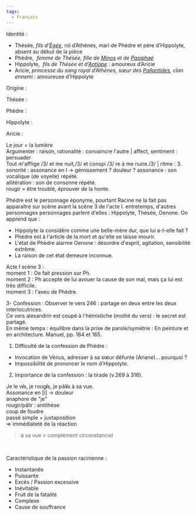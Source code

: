 ```yaml
---
tags:
  - Français
---
```

Identité :  
- Thésée, _fils d’_[_Égée_](https://fr.wikipedia.org/wiki/%C3%89g%C3%A9e_(mythologie)), roi d’Athènes, mari de Phèdre et père d’Hippolyte, absent au début de la pièce
- Phèdre,  _femme de Thésée, fille de_ [_Minos_](https://fr.wikipedia.org/wiki/Minos) _et de_ [_Pasiphaé_](https://fr.wikipedia.org/wiki/Pasipha%C3%A9)
- Hippolyte,  _fils de Thésée et d’_[_Antiope_](https://fr.wikipedia.org/wiki/Antiope_(Amazone)) : amoureux d’Aricie
- Aricie, _princesse du sang royal d’Athènes, sœur des_ [_Pallantides_](https://fr.wikipedia.org/wiki/Pallantides)_, clan ennemi_ : amoureuse d’Hippolyte  

Origine :  

Thésée :  

Phèdre :  

Hippolyte :  

Aricie :  

Le jour = la lumière  
Argumenter : raison, rationalité : convaincre l'autre | affect, sentiment : persuader  
Tout m'afflige /3/ et me nuit,/3/ et conspi /3/ re à me nuire./3/ | ritme : 3. sonorité : assonance en I -> gémissement ? douleur ? 
assonance : son vocalique (de voyelle) répété.  
allitération : son de consonne répété.  
rougir = être troublé, éprouver de la honte.  

Phèdre est le personnage éponyme, pourtant Racine ne la fait pas apparaître sur scène avant la scène 3 de l'acte I. entretemps, d'autres personnages personnages parlent d'elles : Hippolyte, Thésée, Oenone. On apprend que :
- Hippolyte la considère comme une belle-mère dur, que lui a-t-elle fait ?
- Phèdre est à l'article de la mort et qu'elle se laisse mourir.
- L'état de Phèdre alarme Oenone : désordre d'esprit, agitation, sensibilité extrême.
- La raison de cet état demeure inconnue.  

Acte I scène 3 :  
moment 1 : Oe fait pression sur Ph.  
moment 2 : Ph accepte de lui avouer la cause de son mal, mais ça lui est très difficile.  
moment 3 : l'aveu de Phèdre.  

3- Confession :
Observer le vers 246 : partage en deux entre les deux interlocutrices.  
Ce vers alexandrin est coupé à l'hémistiche (moitié du vers) : le secret est partagé.  
En même temps : équilibre dans la prise de parole/symétrie : En peinture et en architecture. Manuel, pp. 164 et 165.  

1. Difficulté de la confession de Phèdre :
 - Invocation de Vénus, adresser à sa sœur défunte (Ariane)… pourquoi ?
 - Impossibilité de prononcer le nom d'Hippolyte.
2. Importance de la confession : la tirade (v.269 à 316).


Je le v***i***s, je roug***i***s, je pâl***i***s à sa vue.  
Assonance en [i] → douleur  
anaphore de "je"  
rougir/pâlir : antithèse  
	coup de foudre  
passé simple + juxtaposition  
=> immédiateté de la réaction  
> à sa vue > complément circonstanciel

<html>
<body>
	</br>
</body>

Caractéristique de la passion racinienne :
- Instantanée  
- Puissante  
- Excès / Passion excessive  
- Inévitable  
- Fruit de la fatalité  
- Complexe  
- Cause de souffrance  
